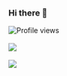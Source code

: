 ### Hi there 👋

<!--
**shubham-gupta-16/shubham-gupta-16** is a ✨ _special_ ✨ repository because its `README.md` (this file) appears on your GitHub profile.

Here are some ideas to get you started:

- 🔭 I’m currently working on ...
- 🌱 I’m currently learning ...
- 👯 I’m looking to collaborate on ...
- 🤔 I’m looking for help with ...
- 💬 Ask me about ...
- 📫 How to reach me: ...
- 😄 Pronouns: ...
- ⚡ Fun fact: ...
-->

![Profile views](https://gpvc.arturio.dev/shubham-gupta-16)
<br/>
<br/>
<a href="https://github.com/shubham-gupta-16">
  <img align="center" src="https://github-readme-stats.vercel.app/api?username=shubham-gupta-16&count_private=true&hide=stars&theme=dark" />
</a>
<br/>
<br/>
<a href="https://github.com/shubham-gupta-16">
  <img align="center" src="https://github-readme-stats.vercel.app/api/top-langs/?username=shubham-gupta-16&layout=compact&theme=dark&langs_count=4&hide=php,javascript," />
</a>

